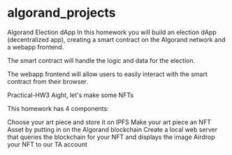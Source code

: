 # algorand_projects

Algorand Election dApp
In this homework you will build an election dApp (decentralized app), creating a smart contract on the Algorand network and a webapp frontend.

The smart contract will handle the logic and data for the election.

The webapp frontend will allow users to easily interact with the smart contract from their browser.

Practical-HW3
Aight, let's make some NFTs

This homework has 4 components:

Choose your art piece and store it on IPFS
Make your art piece an NFT Asset by putting in on the Algorand blockchain
Create a local web server that queries the blockchain for your NFT and displays the image
Airdrop your NFT to our TA account
